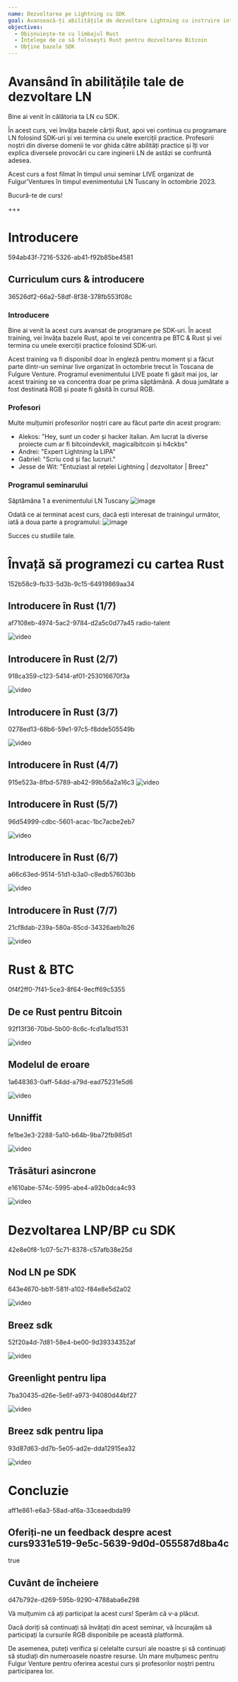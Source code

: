 ```yaml
---
name: Dezvoltarea pe Lightning cu SDK
goal: Avansează-ți abilitățile de dezvoltare Lightning cu instruire intermediară în Rust și SDK.
objectives:
  - Obișnuiește-te cu limbajul Rust
  - Înțelege de ce să folosești Rust pentru dezvoltarea Bitcoin
  - Obține bazele SDK
---
```


# Avansând în abilitățile tale de dezvoltare LN

Bine ai venit în călătoria ta LN cu SDK.

În acest curs, vei învăța bazele cărții Rust, apoi vei continua cu programare LN folosind SDK-uri și vei termina cu unele exerciții practice. Profesorii noștri din diverse domenii te vor ghida către abilități practice și îți vor explica diversele provocări cu care inginerii LN de astăzi se confruntă adesea.

Acest curs a fost filmat în timpul unui seminar LIVE organizat de Fulgur'Ventures în timpul evenimentului LN Tuscany în octombrie 2023.

Bucură-te de curs!

+++

# Introducere
<partId>594ab43f-7216-5326-ab41-f92b85be4581</partId>

## Curriculum curs & introducere
<chapterId>36526df2-66a2-58df-8f38-378fb553f08c</chapterId>

### Introducere

Bine ai venit la acest curs avansat de programare pe SDK-uri. În acest training, vei învăța bazele Rust, apoi te vei concentra pe BTC & Rust și vei termina cu unele exerciții practice folosind SDK-uri.

Acest training va fi disponibil doar în engleză pentru moment și a făcut parte dintr-un seminar live organizat în octombrie trecut în Toscana de Fulgure Venture. Programul evenimentului LIVE poate fi găsit mai jos, iar acest training se va concentra doar pe prima săptămână. A doua jumătate a fost destinată RGB și poate fi găsită în cursul RGB.

### Profesori

Multe mulțumiri profesorilor noștri care au făcut parte din acest program:

- Alekos: "Hey, sunt un coder și hacker italian. Am lucrat la diverse proiecte cum ar fi bitcoindevkit, magicalbitcoin și h4ckbs"
- Andrei: "Expert Lightning la LIPA"
- Gabriel: "Scriu cod și fac lucruri."
- Jesse de Wit: "Entuziast al rețelei Lightning | dezvoltator | Breez"

### Programul seminarului

Săptămâna 1 a evenimentului LN Tuscany
![image](assets/1.webp)

Odată ce ai terminat acest curs, dacă ești interesat de trainingul următor, iată a doua parte a programului:
![image](assets/2.webp)

Succes cu studiile tale.

# Învață să programezi cu cartea Rust
<partId>152b58c9-fb33-5d3b-9c15-64919869aa34</partId>

## Introducere în Rust (1/7)
<chapterId>af7108eb-4974-5ac2-9784-d2a5c0d77a45</chapterId>
<professor>radio-talent</professor>

![video](https://www.youtube.com/watch?v=aZYhDXE_Gas)

## Introducere în Rust (2/7)
<chapterId>918ca359-c123-5414-af01-253016670f3a</chapterId>

![video](https://youtu.be/Xm8eCv4LQPc)

## Introducere în Rust (3/7)
<chapterId>0278ed13-68b6-59e1-97c5-f8dde505549b</chapterId>

![video](https://youtu.be/R8NeHvHT0uc)

## Introducere în Rust (4/7)
<chapterId>915e523a-8fbd-5789-ab42-99b56a2a16c3</chapterId>
![video](https://youtu.be/et8pKvYiO4c)

## Introducere în Rust (5/7)
<chapterId>96d54999-cdbc-5601-acac-1bc7acbe2eb7</chapterId>

![video](https://youtu.be/PxQkVmxOc40)

## Introducere în Rust (6/7)
<chapterId>a66c63ed-9514-51d1-b3a0-c8edb57603bb</chapterId>

![video](https://youtu.be/3C6hl9BW-Ho)

## Introducere în Rust (7/7)
<chapterId>21cf8dab-239a-580a-85cd-34326aeb1b26</chapterId>

![video](https://youtu.be/SBDcb_AauHM)

# Rust & BTC 
<partId>0f4f2ff0-7f41-5ce3-8f64-9ecff69c5355</partId>

## De ce Rust pentru Bitcoin
<chapterId>92f13f36-70bd-5b00-8c6c-fcd1a1bd1531</chapterId>

![video](https://youtu.be/veLj2w6ulpc)

## Modelul de eroare
<chapterId>1a648363-0aff-54dd-a79d-ead75231e5d6</chapterId>

![video](https://youtu.be/X3VKhLtKTRU)

## Unniffit
<chapterId>fe1be3e3-2288-5a10-b64b-9ba72fb985d1</chapterId>

![video](https://youtu.be/zro9GQpJrH0)

## Trăsături asincrone
<chapterId>e1610abe-574c-5995-abe4-a92b0dca4c93</chapterId>

![video](https://youtu.be/cz66eTfk0lw)

# Dezvoltarea LNP/BP cu SDK
<partId>42e8e0f8-1c07-5c71-8378-c57afb38e25d</partId>

## Nod LN pe SDK
<chapterId>643e4670-bb1f-581f-a102-f84e8e5d2a02</chapterId>

![video](https://youtu.be/aEzpxuhLdeo)

## Breez sdk
<chapterId>52f20a4d-7d81-58e4-be00-9d39334352af</chapterId>

![video](https://youtu.be/M3ad9BE6ovo)

## Greenlight pentru lipa
<chapterId>7ba30435-d26e-5e6f-a973-94080d44bf27</chapterId>

![video](https://youtu.be/gKiIPF4apeE)

## Breez sdk pentru lipa
<chapterId>93d87d63-dd7b-5e05-ad2e-dda12915ea32</chapterId>

![video](https://youtu.be/6VaIVvBKjLY)

# Concluzie
<partId>aff1e861-e6a3-58ad-af6a-33ceaedbda99</partId>
## Oferiți-ne un feedback despre acest curs<chapterId>9331e519-9e5c-5639-9d0d-055587d8ba4c</chapterId>
<isCourseReview>true</isCourseReview>

## Cuvânt de încheiere
<chapterId>d47b792e-d269-595b-9290-4788aba6e298</chapterId>

Vă mulțumim că ați participat la acest curs! Sperăm că v-a plăcut.

Dacă doriți să continuați să învățați din acest seminar, vă încurajăm să participați la cursurile RGB disponibile pe această platformă.

De asemenea, puteți verifica și celelalte cursuri ale noastre și să continuați să studiați din numeroasele noastre resurse.
Un mare mulțumesc pentru Fulgur Venture pentru oferirea acestui curs și profesorilor noștri pentru participarea lor.